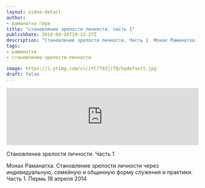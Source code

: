 ```yaml
---
layout: video-detail
author:
- раманатха гири
title: "становление зрелости личности. часть 1"
publishDate: 2014-04-26T19:12:27Z
description: "Становление зрелости личности. Часть 1  Монах Раманатха. Становление зрелости личности через индивидуальную, семейную и общинную форму служения и практики. Часть 1. Пермь 18 апреля 2014"
tags: 
- раманатха
- становление-зрелости-личности

image: https://i.ytimg.com/vi/zYC779ZjiTQ/hqdefault.jpg
draft: false
---
```


<iframe width="100%" src="https://www.youtube.com/embed/zYC779ZjiTQ" frameborder="0" allowfullscreen=""></iframe> 

 Становление зрелости личности. Часть 1

 Монах Раманатха. Становление зрелости личности через индивидуальную, семейную и общинную форму служения и практики. Часть 1\. Пермь 18 апреля 2014   

 